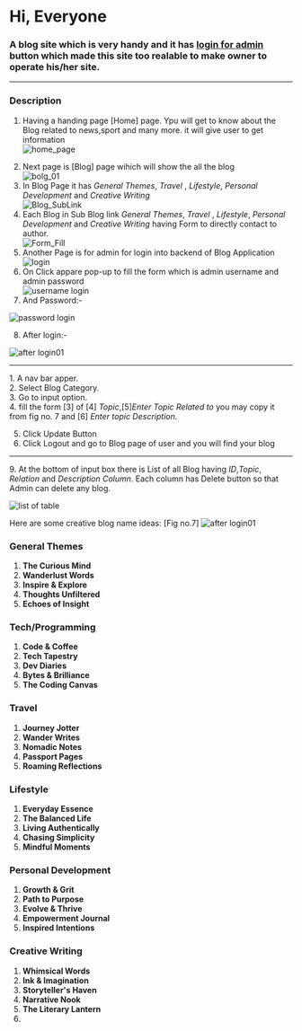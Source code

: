 <h1>Hi, Everyone</h1>
<h3>A blog site which is very handy and it has <u>login for admin</u> button which made this site too realable to make owner to operate his/her site.</h3>
<hr>

### Description

 
1.  Having a handing page [Home] page. Ypu will get to know about the Blog related to news,sport and many more. it will give user to get information<br>
 ![home_page](https://github.com/user-attachments/assets/98e174b0-e2a8-486b-97ae-7efaf05ed4c3)
<!--  <img src=" https://github.com/user-attachments/assets/98e174b0-e2a8-486b-97ae-7efaf05ed4c3"/> -->
2. Next page is [Blog] page wihich will show the all the blog <br>
![bolg_01](https://github.com/user-attachments/assets/9340b7eb-1089-467f-9f4b-a2bde25fa5ef)<br>
3. In Blog Page it has <i>  General Themes</i>, <i> Travel </i>, <i>  Lifestyle</i>, <i>Personal Development  </i> and <i>Creative Writing  </i> <br>
![Blog_SubLink](https://github.com/user-attachments/assets/2cc0238d-a7b0-410a-8f7a-45ed2c370580)<br>
4. Each Blog in Sub Blog link  <i>  General Themes</i>, <i> Travel </i>, <i>  Lifestyle</i>, <i>Personal Development  </i> and <i>Creative Writing  </i>  having Form to directly contact to author.<br>
![Form_Fill](https://github.com/user-attachments/assets/58b19353-fc6c-4c32-a6d2-8434664e6b56)
5. Another Page is for admin for login into backend of Blog Application<br>
![login ](https://github.com/user-attachments/assets/f17ea5eb-d8b4-409b-acf6-229c971445bd)<br>
6. On Click appare pop-up to fill the form which is admin username and admin password<br>
![username login](https://github.com/user-attachments/assets/4fc67768-ee86-41b0-a3d0-3297d24595f0)<br>
7. And Password:-
   
![password login](https://github.com/user-attachments/assets/48b3871c-2dc9-4fbc-93c7-88431eaedc01)

8. After login:- 

 ![after login01](https://github.com/user-attachments/assets/29fa2207-46f3-417e-9724-9630efe73445)

  <hr>
   1. A nav bar apper.<br>
   2. Select Blog Category.<br>
   3. Go to input option.<br>
   4. fill the form [3] of [4] <i>Topic</i>,[5]<i>Enter Topic Related to</i> you may copy it from fig no. 7 and [6] <i>Enter topic Description</i>. 

  5. Click Update Button
  6. Click Logout and go to Blog page of user and you will find your blog
   <hr>
9. At the bottom of input box there is List of all Blog having <i>ID</i>,<i>Topic</i>, <i>Relation</i> and <i>Description Column</i>. Each column has Delete button so that Admin can delete any blog. 

 ![list of table](https://github.com/user-attachments/assets/392b07c4-4a9a-4352-9b7e-0f04ad05ecff)
 
Here are some creative blog name ideas: [Fig no.7]
 ![after login01](https://github.com/user-attachments/assets/29fa2207-46f3-417e-9724-9630efe73445)
### General Themes

1. **The Curious Mind**
2. **Wanderlust Words**
3. **Inspire & Explore**
4. **Thoughts Unfiltered**
5. **Echoes of Insight**

### Tech/Programming

1. **Code & Coffee**
2. **Tech Tapestry**
3. **Dev Diaries**
4. **Bytes & Brilliance**
5. **The Coding Canvas**

### Travel

1. **Journey Jotter**
2. **Wander Writes**
3. **Nomadic Notes**
4. **Passport Pages**
5. **Roaming Reflections**

### Lifestyle

1. **Everyday Essence**
2. **The Balanced Life**
3. **Living Authentically**
4. **Chasing Simplicity**
5. **Mindful Moments**

### Personal Development

1. **Growth & Grit**
2. **Path to Purpose**
3. **Evolve & Thrive**
4. **Empowerment Journal**
5. **Inspired Intentions**

### Creative Writing

1. **Whimsical Words**
2. **Ink & Imagination**
3. **Storyteller's Haven**
4. **Narrative Nook**
5. **The Literary Lantern**
6. 
